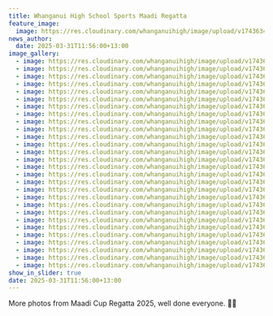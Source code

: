 ```yaml
---
title: Whanganui High School Sports Maadi Regatta
feature_image:
  image: https://res.cloudinary.com/whanganuihigh/image/upload/v1743634706/News/medal2.jpg
news_author:
  date: 2025-03-31T11:56:00+13:00
image_gallery:
  - image: https://res.cloudinary.com/whanganuihigh/image/upload/v1743634705/News/medal3.jpg
  - image: https://res.cloudinary.com/whanganuihigh/image/upload/v1743634705/News/medal4.jpg
  - image: https://res.cloudinary.com/whanganuihigh/image/upload/v1743634704/News/medal1.jpg
  - image: https://res.cloudinary.com/whanganuihigh/image/upload/v1743634703/News/medal.jpg
  - image: https://res.cloudinary.com/whanganuihigh/image/upload/v1743634702/News/medal8.jpg
  - image: https://res.cloudinary.com/whanganuihigh/image/upload/v1743634702/News/medal7.jpg
  - image: https://res.cloudinary.com/whanganuihigh/image/upload/v1743634702/News/medal10.jpg
  - image: https://res.cloudinary.com/whanganuihigh/image/upload/v1743634702/News/medal9.jpg
  - image: https://res.cloudinary.com/whanganuihigh/image/upload/v1743634702/News/medal5.jpg
  - image: https://res.cloudinary.com/whanganuihigh/image/upload/v1743634701/News/medal6.jpg
  - image: https://res.cloudinary.com/whanganuihigh/image/upload/v1743634943/News/amed16.jpg
  - image: https://res.cloudinary.com/whanganuihigh/image/upload/v1743634942/News/amed17.jpg
  - image: https://res.cloudinary.com/whanganuihigh/image/upload/v1743634942/News/amed2.jpg
  - image: https://res.cloudinary.com/whanganuihigh/image/upload/v1743634941/News/amed3.jpg
  - image: https://res.cloudinary.com/whanganuihigh/image/upload/v1743634940/News/amed.jpg
  - image: https://res.cloudinary.com/whanganuihigh/image/upload/v1743634940/News/amed1.jpg
  - image: https://res.cloudinary.com/whanganuihigh/image/upload/v1743634940/News/amed4.jpg
  - image: https://res.cloudinary.com/whanganuihigh/image/upload/v1743634939/News/amed5.jpg
  - image: https://res.cloudinary.com/whanganuihigh/image/upload/v1743634939/News/amed6.jpg
  - image: https://res.cloudinary.com/whanganuihigh/image/upload/v1743634939/News/amed7.jpg
  - image: https://res.cloudinary.com/whanganuihigh/image/upload/v1743634939/News/amed8.jpg
  - image: https://res.cloudinary.com/whanganuihigh/image/upload/v1743634938/News/amed9.jpg
  - image: https://res.cloudinary.com/whanganuihigh/image/upload/v1743634936/News/amed11.jpg
  - image: https://res.cloudinary.com/whanganuihigh/image/upload/v1743634936/News/amed10.jpg
  - image: https://res.cloudinary.com/whanganuihigh/image/upload/v1743634936/News/amed13.jpg
  - image: https://res.cloudinary.com/whanganuihigh/image/upload/v1743634936/News/amed14.jpg
  - image: https://res.cloudinary.com/whanganuihigh/image/upload/v1743634936/News/amed12.jpg
  - image: https://res.cloudinary.com/whanganuihigh/image/upload/v1743634935/News/amed15.jpg
show_in_slider: true
date: 2025-03-31T11:56:00+13:00
---
```

More photos from Maadi Cup Regatta 2025, well done everyone. 💚💛
